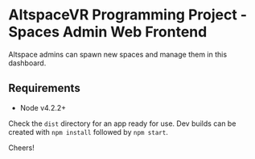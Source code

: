 # AltspaceVR Programming Project - Spaces Admin Web Frontend
Altspace admins can spawn new spaces and manage them in this dashboard.

## Requirements
- Node v4.2.2+

Check the `dist` directory for an app ready for use. Dev builds can be created with `npm install` followed by `npm start`.

Cheers!
